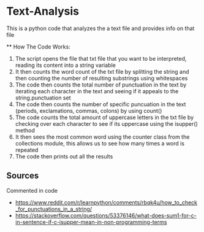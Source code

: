 # Text-Analysis
This is a python code that analyzes the a text file and provides info on that file

** How The Code Works:

1. The script opens the file that txt file that you want to be interpreted, reading its content into a string variable
2. It then counts the word count of the txt file by splitting the string and then counting the number of resulting substrings using whitespaces
3. The code then counts the total number of punctuation in the text by iterating each character in the text and seeing if it appeals to the string.punctuation set
4. The code then counts the number of specific puncuation in the text (periods, exclamations, commas, colons) by using count()
5. The code counts the total amount of uppercase letters in the txt file by checking over each character to see if its uppercase using the isupper() method
6. It then sees the most common word using the counter class from the collections module, this allows us to see how many times a word is repeated
7. The code then prints out all the results

## Sources
Commented in code
- https://www.reddit.com/r/learnpython/comments/rbqk4u/how_to_check_for_punctuations_in_a_string/
- https://stackoverflow.com/questions/53376146/what-does-sum1-for-c-in-sentence-if-c-isupper-mean-in-non-programming-terms
